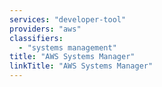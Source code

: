```yaml
---
services: "developer-tool"
providers: "aws"
classifiers:
  - "systems management"
title: "AWS Systems Manager"
linkTitle: "AWS Systems Manager"
---
```


